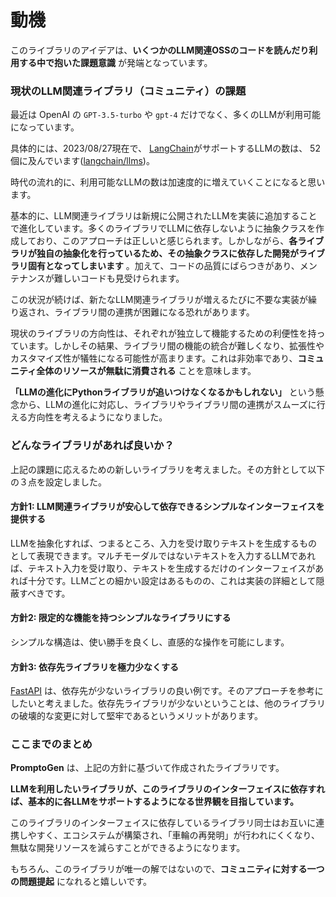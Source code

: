 # 動機

このライブラリのアイデアは、**いくつかのLLM関連OSSのコードを読んだり利用する中で抱いた課題意識** が発端となっています。

### 現状のLLM関連ライブラリ（コミュニティ）の課題

最近は OpenAI の `GPT-3.5-turbo` や `gpt-4` だけでなく、多くのLLMが利用可能になっています。

具体的には、2023/08/27現在で、 [LangChain](https://github.com/langchain-ai/langchain)がサポートするLLMの数は、 52個に及んでいます([langchain/llms](https://github.com/langchain-ai/langchain/tree/1960ac8d25c142f23a10a8203e6ccd14c8ca6be7/libs/langchain/langchain/llms))。

時代の流れ的に、利用可能なLLMの数は加速度的に増えていくことになると思います。

基本的に、LLM関連ライブラリは新規に公開されたLLMを実装に追加することで進化しています。多くのライブラリでLLMに依存しないように抽象クラスを作成しており、このアプローチは正しいと感じられます。しかしながら、**各ライブラリが独自の抽象化を行っているため、その抽象クラスに依存した開発がライブラリ固有となってしまいます** 。加えて、コードの品質にばらつきがあり、メンテナンスが難しいコードも見受けられます。

この状況が続けば、新たなLLM関連ライブラリが増えるたびに不要な実装が繰り返され、ライブラリ間の連携が困難になる恐れがあります。

現状のライブラリの方向性は、それぞれが独立して機能するための利便性を持っています。しかしその結果、ライブラリ間の機能の統合が難しくなり、拡張性やカスタマイズ性が犠牲になる可能性が高まります。これは非効率であり、**コミュニティ全体のリソースが無駄に消費される** ことを意味します。

**「LLMの進化にPythonライブラリが追いつけなくなるかもしれない」** という懸念から、LLMの進化に対応し、ライブラリやライブラリ間の連携がスムーズに行える方向性を考えるようになりました。

### どんなライブラリがあれば良いか？

上記の課題に応えるための新しいライブラリを考えました。その方針として以下の３点を設定しました。

#### 方針1: **LLM関連ライブラリが安心して依存できるシンプルなインターフェイスを提供する**

LLMを抽象化すれば、つまるところ、入力を受け取りテキストを生成するものとして表現できます。マルチモーダルではないテキストを入力するLLMであれば、テキスト入力を受け取り、テキストを生成するだけのインターフェイスがあれば十分です。LLMごとの細かい設定はあるものの、これは実装の詳細として隠蔽すべきです。

#### 方針2: **限定的な機能を持つシンプルなライブラリにする**

シンプルな構造は、使い勝手を良くし、直感的な操作を可能にします。

#### 方針3: **依存先ライブラリを極力少なくする**

[FastAPI](https://github.com/tiangolo/fastapi) は、依存先が少ないライブラリの良い例です。そのアプローチを参考にしたいと考えました。依存先ライブラリが少ないということは、他のライブラリの破壊的な変更に対して堅牢であるというメリットがあります。

### ここまでのまとめ

**PromptoGen** は、上記の方針に基づいて作成されたライブラリです。

**LLMを利用したいライブラリが、このライブラリのインターフェイスに依存すれば、基本的に各LLMをサポートするようになる世界観を目指しています。**

このライブラリのインターフェイスに依存しているライブラリ同士はお互いに連携しやすく、エコシステムが構築され、「車輪の再発明」が行われにくくなり、無駄な開発リソースを減らすことができるようになります。

もちろん、このライブラリが唯一の解ではないので、**コミュニティに対する一つの問題提起** になれると嬉しいです。
